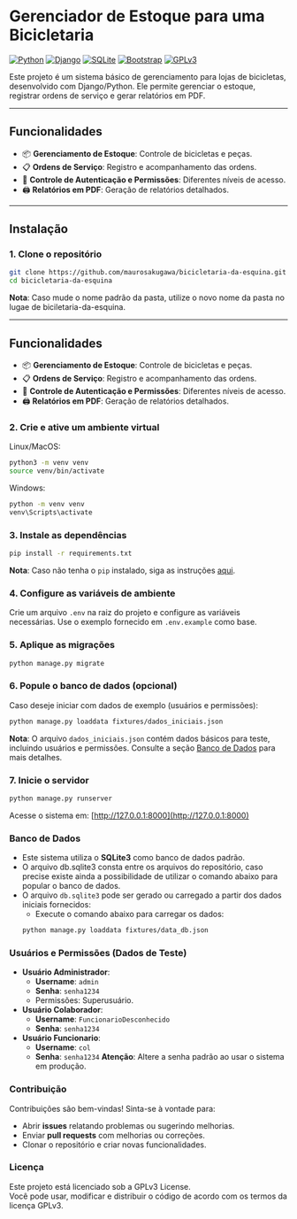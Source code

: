 
# Gerenciador de Estoque para uma Bicicletaria

[![Python](https://img.shields.io/badge/Python-3.10%2B-blue)](https://www.python.org/) [![Django](https://img.shields.io/badge/Django-4.x-green)](https://www.djangoproject.com/) [![SQLite](https://img.shields.io/badge/SQLite-3-lightgrey)](https://www.sqlite.org/) [![Bootstrap](https://img.shields.io/badge/Bootstrap-5.x-purple)](https://getbootstrap.com/) [![GPLv3](https://img.shields.io/badge/License-GPLv3-blue)](https://www.gnu.org/licenses/gpl-3.0.html)


Este projeto é um sistema básico de gerenciamento para lojas de bicicletas, desenvolvido com Django/Python. Ele permite gerenciar o estoque, registrar ordens de serviço e gerar relatórios em PDF.

---

## **Funcionalidades**

- 📦 **Gerenciamento de Estoque**: Controle de bicicletas e peças.
- 📋 **Ordens de Serviço**: Registro e acompanhamento das ordens.
- 🔐 **Controle de Autenticação e Permissões**: Diferentes níveis de acesso.
- 🖨️ **Relatórios em PDF**: Geração de relatórios detalhados.

---

## **Instalação**

### **1. Clone o repositório**
```bash
git clone https://github.com/maurosakugawa/bicicletaria-da-esquina.git
cd bicicletaria-da-esquina
```
**Nota**: Caso mude o nome padrão da pasta, utilize o novo nome da pasta no lugae de biciletaria-da-esquina.

----------

## **Funcionalidades**

-   📦 **Gerenciamento de Estoque**: Controle de bicicletas e peças.
-   📋 **Ordens de Serviço**: Registro e acompanhamento das ordens.
-   🔐 **Controle de Autenticação e Permissões**: Diferentes níveis de acesso.
-   🖨️ **Relatórios em PDF**: Geração de relatórios detalhados.



### **2. Crie e ative um ambiente virtual**

Linux/MacOS:
```bash
python3 -m venv venv
source venv/bin/activate
```
Windows:
```bash
python -m venv venv
venv\Scripts\activate
```
### 3. Instale as dependências
```bash
pip install -r requirements.txt
```
**Nota**: Caso não tenha o `pip` instalado, siga as instruções [aqui](https://pip.pypa.io/en/stable/installation/).

### **4. Configure as variáveis de ambiente**

Crie um arquivo `.env` na raiz do projeto e configure as variáveis necessárias. Use o exemplo fornecido em `.env.example` como base.

### 5. Aplique as migrações
```bash
python manage.py migrate
```

### **6. Popule o banco de dados (opcional)**

Caso deseje iniciar com dados de exemplo (usuários e permissões):
```bash
python manage.py loaddata fixtures/dados_iniciais.json
```
**Nota**: O arquivo `dados_iniciais.json` contém dados básicos para teste, incluindo usuários e permissões. Consulte a seção [Banco de Dados](#banco-de-dados) para mais detalhes.

### 7. Inicie o servidor
```bash
python manage.py runserver
```
Acesse o sistema em: [http://127.0.0.1:8000](http://127.0.0.1:8000)
### Banco de Dados

-   Este sistema utiliza o **SQLite3** como banco de dados padrão.
- O arquivo db.sqlite3 consta entre os arquivos do repositório, caso precise existe ainda a possibilidade de utilizar o comando abaixo para popular o banco de dados.
-   O arquivo `db.sqlite3` pode ser gerado ou carregado a partir dos dados iniciais fornecidos:
	- Execute o comando abaixo para carregar os dados:
	```bash
	python manage.py loaddata fixtures/data_db.json
	```
### **Usuários e Permissões (Dados de Teste)**

-   **Usuário Administrador**:
    -   **Username**: `admin`
    -   **Senha**: `senha1234`
    -   Permissões: Superusuário.
-   **Usuário Colaborador**:
     -   **Username**: `FuncionarioDesconhecido`
    -   **Senha**: `senha1234`
-   **Usuário Funcionario**:
     -   **Username**: `col`
    -   **Senha**: `senha1234`
**Atenção**: Altere a senha padrão ao usar o sistema em produção.

### **Contribuição**

Contribuições são bem-vindas! Sinta-se à vontade para:

-   Abrir **issues** relatando problemas ou sugerindo melhorias.
-   Enviar **pull requests** com melhorias ou correções.
-   Clonar o repositório e criar novas funcionalidades.

### **Licença**

Este projeto está licenciado sob a GPLv3 License.  
Você pode usar, modificar e distribuir o código de acordo com os termos da licença GPLv3.

